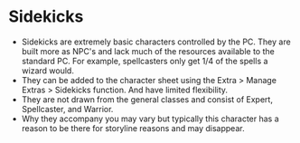 

# Sidekicks
- Sidekicks are extremely basic characters controlled by the PC. They are built more as NPC's and lack much of the resources available to the standard PC. For example, spellcasters only get 1/4 of the spells a wizard would.
- They can be added to the character sheet using the Extra > Manage Extras > Sidekicks function. And have limited flexibility.
- They are not drawn from the general classes and consist of Expert, Spellcaster, and Warrior.
- Why they accompany you may vary but typically this character has a reason to be there for storyline reasons and may disappear.

